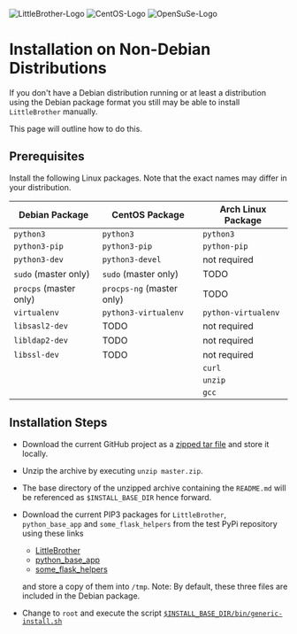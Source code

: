 ![LittleBrother-Logo](little_brother/static/icons/icon-baby-panda-128x128.png)
![CentOS-Logo](doc/centos-logo.png)
![OpenSuSe-Logo](doc/opensuse-logo.png)

# Installation on Non-Debian Distributions

If you don't have a Debian distribution running or at least a distribution using the Debian package format you
still may be able to install `LittleBrother` manually.

This page will outline how to do this.

## Prerequisites

Install the following Linux packages. Note that the exact names may differ in your distribution.

| Debian Package           | CentOS Package            | Arch Linux Package   |
|--------------------------|-----------------------    |----------------------|
|   `python3`              | `python3`                 | `python3`            |
|   `python3-pip`          | `python3-pip`             | `python-pip`         |
|   `python3-dev`          | `python3-devel`           | not required         |
|   `sudo` (master only)   | `sudo`  (master only)     | TODO                 |
|   `procps` (master only) | `procps-ng` (master only) | TODO                 |
|   `virtualenv`           | `python3-virtualenv`      | `python-virtualenv`  |
|   `libsasl2-dev`         | TODO                      | not required         |
|   `libldap2-dev`         | TODO                      | not required         |
|   `libssl-dev`           | TODO                      | not required         |
|                          |                           | `curl`               |
|                          |                           | `unzip`              |
|                          |                           | `gcc`                |

## Installation Steps

*   Download the current GitHub project as a 
    [zipped tar file](https://github.com/marcus67/little_brother/archive/master.zip) and store it locally.
    
*   Unzip the archive by executing `unzip master.zip`.

*   The base directory of the unzipped archive containing the `README.md` will be referenced as `$INSTALL_BASE_DIR`
    hence forward.

*   Download the current PIP3 packages for `LittleBrother`, `python_base_app` and `some_flask_helpers` from 
    the test PyPi repository using these links 
    
    *   [LittleBrother](https://test.pypi.org/project/little-brother/#files) 
    *   [python_base_app](https://test.pypi.org/project/python-base-app/#files) 
    *   [some_flask_helpers](https://test.pypi.org/project/some-flask-helpers/#files) 
    
    and store a copy of them into `/tmp`.
    Note: By default, these three files are included in the Debian package.
*   Change to `root` and execute the script [`$INSTALL_BASE_DIR/bin/generic-install.sh`](bin/generic-install.sh)
